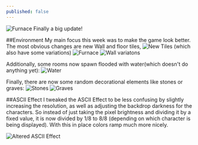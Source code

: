 ```yaml
---
published: false
---
```



![Furnace](http://i.imgur.com/MnSh4sL.gif)
Finally a big update!
<!--excerpt-->

##Environment
My main focus this week was to make the game look better. The most obvious changes are new Wall and floor tiles,
![New Tiles](http://i.imgur.com/8bHyB79.gif)
(which also have some variations)
![Furnace](http://i.imgur.com/MnSh4sL.gif)
![Wall variatons](http://i.imgur.com/KeBnAyy.png)

Additionally, some rooms now spawn flooded with water(which doesn't do anything yet):
![Water](http://i.imgur.com/LwREuJj.gif)

Finally, there are now some random decorational elements like stones or graves:
![Stones]()
![Graves]()

##ASCII Effect
I tweaked the ASCII Effect to be less confusing by slightly increasing the resolution, as well as adjusting the backdrop darkness for the characters.
So instead of just taking the pixel brightness and dividing it by a fixed value, it is now divided by 1/8 to 8/8 (depending on which character is being displayed). With this in place colors ramp much more nicely.

![Altered ASCII Effect](http://i.imgur.com/TxvbQsh.png)

